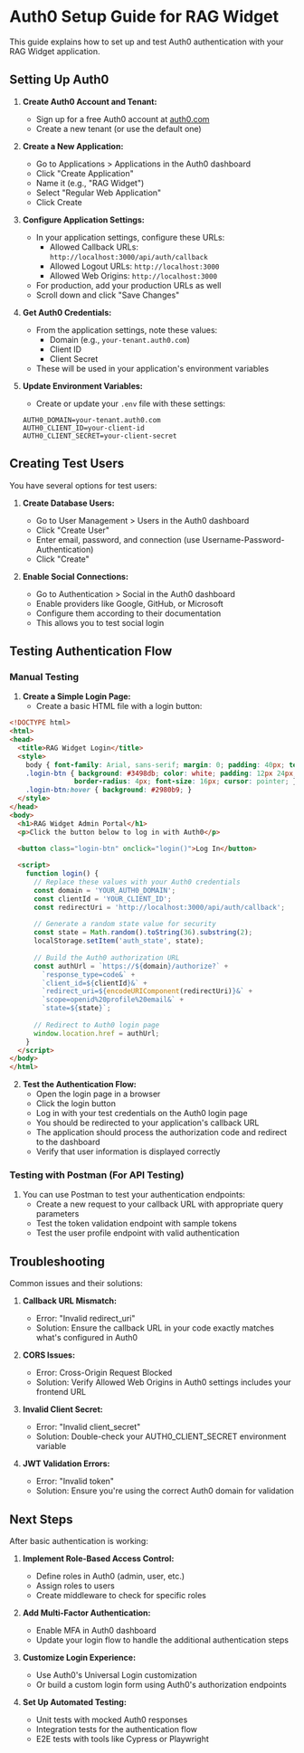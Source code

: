 # Auth0 Setup Guide for RAG Widget

This guide explains how to set up and test Auth0 authentication with your RAG Widget application.

## Setting Up Auth0

1. **Create Auth0 Account and Tenant:**
   - Sign up for a free Auth0 account at [auth0.com](https://auth0.com)
   - Create a new tenant (or use the default one)

2. **Create a New Application:**
   - Go to Applications > Applications in the Auth0 dashboard
   - Click "Create Application"
   - Name it (e.g., "RAG Widget")
   - Select "Regular Web Application"
   - Click Create

3. **Configure Application Settings:**
   - In your application settings, configure these URLs:
     - Allowed Callback URLs: `http://localhost:3000/api/auth/callback`
     - Allowed Logout URLs: `http://localhost:3000`
     - Allowed Web Origins: `http://localhost:3000`
   - For production, add your production URLs as well
   - Scroll down and click "Save Changes"

4. **Get Auth0 Credentials:**
   - From the application settings, note these values:
     - Domain (e.g., `your-tenant.auth0.com`)
     - Client ID
     - Client Secret
   - These will be used in your application's environment variables

5. **Update Environment Variables:**
   - Create or update your `.env` file with these settings:
   ```
   AUTH0_DOMAIN=your-tenant.auth0.com
   AUTH0_CLIENT_ID=your-client-id
   AUTH0_CLIENT_SECRET=your-client-secret
   ```

## Creating Test Users

You have several options for test users:

1. **Create Database Users:**
   - Go to User Management > Users in the Auth0 dashboard
   - Click "Create User"
   - Enter email, password, and connection (use Username-Password-Authentication)
   - Click "Create"

2. **Enable Social Connections:**
   - Go to Authentication > Social in the Auth0 dashboard
   - Enable providers like Google, GitHub, or Microsoft
   - Configure them according to their documentation
   - This allows you to test social login

## Testing Authentication Flow

### Manual Testing

1. **Create a Simple Login Page:**
   - Create a basic HTML file with a login button:

```html
<!DOCTYPE html>
<html>
<head>
  <title>RAG Widget Login</title>
  <style>
    body { font-family: Arial, sans-serif; margin: 0; padding: 40px; text-align: center; }
    .login-btn { background: #3498db; color: white; padding: 12px 24px; border: none; 
                border-radius: 4px; font-size: 16px; cursor: pointer; }
    .login-btn:hover { background: #2980b9; }
  </style>
</head>
<body>
  <h1>RAG Widget Admin Portal</h1>
  <p>Click the button below to log in with Auth0</p>
  
  <button class="login-btn" onclick="login()">Log In</button>

  <script>
    function login() {
      // Replace these values with your Auth0 credentials
      const domain = 'YOUR_AUTH0_DOMAIN';
      const clientId = 'YOUR_CLIENT_ID';
      const redirectUri = 'http://localhost:3000/api/auth/callback';
      
      // Generate a random state value for security
      const state = Math.random().toString(36).substring(2);
      localStorage.setItem('auth_state', state);
      
      // Build the Auth0 authorization URL
      const authUrl = `https://${domain}/authorize?` +
        `response_type=code&` +
        `client_id=${clientId}&` +
        `redirect_uri=${encodeURIComponent(redirectUri)}&` +
        `scope=openid%20profile%20email&` +
        `state=${state}`;
      
      // Redirect to Auth0 login page
      window.location.href = authUrl;
    }
  </script>
</body>
</html>
```

2. **Test the Authentication Flow:**
   - Open the login page in a browser
   - Click the login button
   - Log in with your test credentials on the Auth0 login page
   - You should be redirected to your application's callback URL
   - The application should process the authorization code and redirect to the dashboard
   - Verify that user information is displayed correctly

### Testing with Postman (For API Testing)

1. You can use Postman to test your authentication endpoints:
   - Create a new request to your callback URL with appropriate query parameters
   - Test the token validation endpoint with sample tokens
   - Test the user profile endpoint with valid authentication

## Troubleshooting

Common issues and their solutions:

1. **Callback URL Mismatch:**
   - Error: "Invalid redirect_uri"
   - Solution: Ensure the callback URL in your code exactly matches what's configured in Auth0

2. **CORS Issues:**
   - Error: Cross-Origin Request Blocked
   - Solution: Verify Allowed Web Origins in Auth0 settings includes your frontend URL

3. **Invalid Client Secret:**
   - Error: "Invalid client_secret"
   - Solution: Double-check your AUTH0_CLIENT_SECRET environment variable

4. **JWT Validation Errors:**
   - Error: "Invalid token"
   - Solution: Ensure you're using the correct Auth0 domain for validation

## Next Steps

After basic authentication is working:

1. **Implement Role-Based Access Control:**
   - Define roles in Auth0 (admin, user, etc.)
   - Assign roles to users
   - Create middleware to check for specific roles

2. **Add Multi-Factor Authentication:**
   - Enable MFA in Auth0 dashboard
   - Update your login flow to handle the additional authentication steps

3. **Customize Login Experience:**
   - Use Auth0's Universal Login customization
   - Or build a custom login form using Auth0's authorization endpoints

4. **Set Up Automated Testing:**
   - Unit tests with mocked Auth0 responses
   - Integration tests for the authentication flow
   - E2E tests with tools like Cypress or Playwright